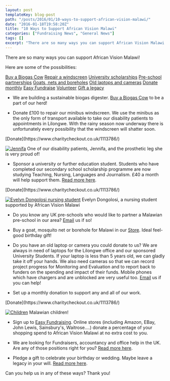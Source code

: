 ```yaml
---
layout: post
templateKey: blog-post
path: "/posts/2016/01/10-ways-to-support-african-vision-malawi/"
date: "2016-01-18T19:58:20Z"
title: "10 Ways to Support African Vision Malawi"
categories: ["Fundraising News", "General News"]
tags: []
excerpt: "There are so many ways you can support African Vision Malawi!Here are some of the possibilities:Buy..."
---
```


There are so many ways you can support African Vision Malawi!

Here are some of the possibilities:

[Buy a Biogas Cow](#cow)
[Repair a windscreen](#windscreen)
[University scholarships](#university)
[Pre-school partnerships](#pre-school)
[Goats, nets and boreholes](#store)
[Old laptops and cameras](#laptops)
[Donate monthly](#monthly)
[Easy Fundraise](#easyfundraising)
[Volunteer](#volunteers)
[Gift a legacy](#gift)

* We are building a sustainable biogas digester. [Buy a Biogas Cow](http://www.africanvision.org.uk/product/buy-a-cow/) to be a part of our herd!

* Donate £100 to repair our minibus windscreen. We use the minibus as the only form of transport available to take our disability patients to appointments in Lilongwe. With the rainy season now underway there is unfortunately every possibility that the windscreen will shatter soon.

<div id="paypal_donate">[Donate](https://www.charitycheckout.co.uk/1113786/)</div>

[![Jennifa](http://www.africanvision.org.uk/africa-vision-news/wp-content/uploads/2013/04/Jennifa-225x300.jpg)](http://www.africanvision.org.uk/africa-vision-news/wp-content/uploads/2013/04/Jennifa.jpg) One of our disability patients, Jennifa, and the prosthetic leg she is very proud of!

* Sponsor a university or further education student. Students who have completed our secondary school scholarship programme are now studying Teaching, Nursing, Languages and Journalism. £40 a month will help support them. [Read more here](http://www.africanvision.org.uk/projects/university-scholarships/).

<div id="paypal_donate">[Donate](https://www.charitycheckout.co.uk/1113786/)</div>

[![Evelyn Dongolosi nursing student](http://www.africanvision.org.uk/africa-vision-news/wp-content/uploads/2015/09/Evelyn-Nursing-Student-168x300.jpg)](http://www.africanvision.org.uk/africa-vision-news/wp-content/uploads/2015/09/Evelyn-Nursing-Student.jpg) Evelyn Dongolosi, a nursing student supported by African Vision Malawi

* Do you know any UK pre-schools who would like to partner a Malawian pre-school in our area? [Email](mailto:info@africanvision.org.uk) us if so!

* Buy a goat, mosquito net or borehole for Malawi in our [Store](http://www.africanvision.org.uk/shop/). Ideal feel-good birthday gift!

* Do you have an old laptop or camera you could donate to us? We are always in need of laptops for the Lilongwe office and our sponsored University Students. If your laptop is less than 5 years old, we can gladly take it off your hands. We also need cameras so that we can record project progress for Monitoring and Evaluation and to report back to funders on the spending and impact of their funds. Mobile phones which have chargers and are unblocked are very useful too. [Email](mailto:info@africanvision.org.uk) us if you can help!

* Set up a monthly donation to support any and all of our work.

<div id="paypal_donate">[Donate](https://www.charitycheckout.co.uk/1113786/)</div>

[![Children](http://www.africanvision.org.uk/africa-vision-news/wp-content/uploads/2013/03/4b0bf52e3cab324-300x215.jpg)](http://www.africanvision.org.uk/africa-vision-news/wp-content/uploads/2013/03/4b0bf52e3cab324.jpg) Malawian children!

* Sign up to [Easy Fundraising](http://www.africanvision.org.uk/get-involved/fundraise-with-easy-fundraising/). Online stores (including Amazon, EBay, John Lewis, Sainsbury's, Waitrose....) donate a percentage of your shopping spend to African Vision Malawi at no extra cost to you.

* We are looking for Fundraisers, accountancy and office help in the UK. Are any of those positions right for you? [Read more here](http://www.africanvision.org.uk/get-involved/vacancies/).

* Pledge a gift to celebrate your birthday or wedding. Maybe leave a legacy in your will. [Read more here](http://www.africanvision.org.uk/celebrate-and-give/).

Can you help us in any of these ways? Thank you!